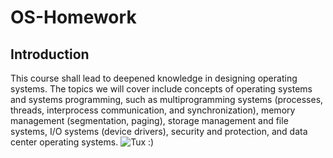 # OS-Homework
## Introduction
This course shall lead to deepened knowledge in designing operating systems.
The topics we will cover include concepts of operating systems and systems programming,
such as multiprogramming systems (processes, threads, interprocess communication, and synchronization),
memory management (segmentation, paging), storage management and file systems, I/O systems (device drivers),
security and protection, and data center operating systems.
![Tux :)](http://www.googledrive.com/host/0B33KzMHyLoH2eVNHWFJZdmthOVk/Tux.png)
